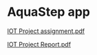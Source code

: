 # AquaStep app

[IOT Project assignment.pdf](https://github.com/yonatanko/AquaStep_app/files/13206492/IOT.Project.assignment.pdf)

[IOT Project Report.pdf](https://github.com/yonatanko/AquaStep_app/files/13206490/IOT.Project.Report.pdf)


